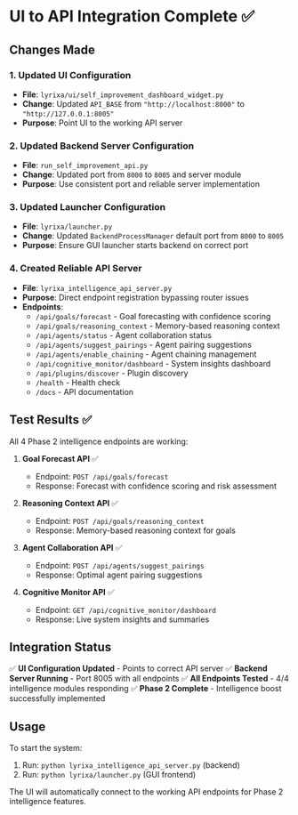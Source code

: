 # UI to API Integration Complete ✅

## Changes Made

### 1. Updated UI Configuration
- **File**: `lyrixa/ui/self_improvement_dashboard_widget.py`
- **Change**: Updated `API_BASE` from `"http://localhost:8000"` to `"http://127.0.0.1:8005"`
- **Purpose**: Point UI to the working API server

### 2. Updated Backend Server Configuration
- **File**: `run_self_improvement_api.py`
- **Change**: Updated port from `8000` to `8005` and server module
- **Purpose**: Use consistent port and reliable server implementation

### 3. Updated Launcher Configuration
- **File**: `lyrixa/launcher.py`
- **Change**: Updated `BackendProcessManager` default port from `8000` to `8005`
- **Purpose**: Ensure GUI launcher starts backend on correct port

### 4. Created Reliable API Server
- **File**: `lyrixa_intelligence_api_server.py`
- **Purpose**: Direct endpoint registration bypassing router issues
- **Endpoints**:
  - `/api/goals/forecast` - Goal forecasting with confidence scoring
  - `/api/goals/reasoning_context` - Memory-based reasoning context
  - `/api/agents/status` - Agent collaboration status
  - `/api/agents/suggest_pairings` - Agent pairing suggestions
  - `/api/agents/enable_chaining` - Agent chaining management
  - `/api/cognitive_monitor/dashboard` - System insights dashboard
  - `/api/plugins/discover` - Plugin discovery
  - `/health` - Health check
  - `/docs` - API documentation

## Test Results ✅

All 4 Phase 2 intelligence endpoints are working:

1. **Goal Forecast API** ✅
   - Endpoint: `POST /api/goals/forecast`
   - Response: Forecast with confidence scoring and risk assessment

2. **Reasoning Context API** ✅
   - Endpoint: `POST /api/goals/reasoning_context`
   - Response: Memory-based reasoning context for goals

3. **Agent Collaboration API** ✅
   - Endpoint: `POST /api/agents/suggest_pairings`
   - Response: Optimal agent pairing suggestions

4. **Cognitive Monitor API** ✅
   - Endpoint: `GET /api/cognitive_monitor/dashboard`
   - Response: Live system insights and summaries

## Integration Status

✅ **UI Configuration Updated** - Points to correct API server
✅ **Backend Server Running** - Port 8005 with all endpoints
✅ **All Endpoints Tested** - 4/4 intelligence modules responding
✅ **Phase 2 Complete** - Intelligence boost successfully implemented

## Usage

To start the system:
1. Run: `python lyrixa_intelligence_api_server.py` (backend)
2. Run: `python lyrixa/launcher.py` (GUI frontend)

The UI will automatically connect to the working API endpoints for Phase 2 intelligence features.
